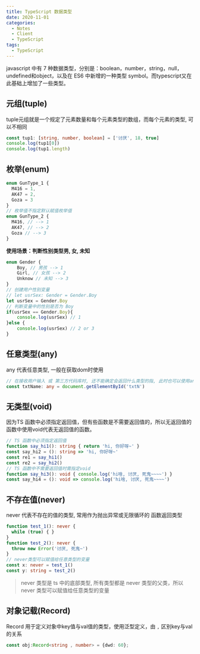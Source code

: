 ```yaml
---
title: TypeScript 数据类型
date: 2020-11-01
categories:
  - Notes
  - Client
  - TypeScript
tags: 
  - TypeScript
---
```


javascript 中有 7 种数据类型，分别是：boolean，number，string，null，undefined和object，以及在 ES6 中新增的一种类型 symbol。而typescript又在此基础上增加了一些类型。

<!-- more -->

## 元组(tuple)

tuple元组就是一个规定了元素数量和每个元素类型的数组，而每个元素的类型, 可以不相同

~~~typescript
const tup1: [string, number, boolean] = ['讨厌', 18, true]
console.log(tup1[0])
console.log(tup1.length)
~~~

## 枚举(enum)

~~~typescript
enum GunType_1 {
  M416 = 1,
  AK47 = 2,
  Goza = 3
}
// 枚举值不指定默认赋值枚举值
enum GunType_2 {
  M416, // --> 1
  AK47, // --> 2
  Goza // --> 3
}
~~~

**使用场景：判断性别类型男, 女, 未知**

~~~typescript
enum Gender {
    Boy, // 男孩 --> 1
    Girl, // 女孩 --> 2
    Unknow // 未知 --> 3
}
// 创建用户性别变量
// let usrSex: Gender = Gender.Boy
let usrSex = Gender.Boy
// 判断变量中的性别是否为 Boy
if(usrSex == Gender.Boy){
    console.log(usrSex) // 1
}else {
    console.log(usrSex) // 2 or 3
}
~~~

[^注意]:枚举项 一般用英文和数字, 而枚举值 用整型数字

## 任意类型(any)

any 代表任意类型, 一般在获取dom时使用

~~~typescript
// 在接收用户输入 或 第三方代码库时, 还不能确定会返回什么类型的指, 此时也可以使用any类型
const txtName: any = document.getElementById('txtN')
~~~

## 无类型(void)

因为TS 函数中必须指定返回值，但有些函数是不需要返回值的，所以无返回值的函数中使用void代表无返回值的函数。

~~~typescript
// TS 函数中必须指定返回值
function say_hi1(): string { return 'hi, 你好呀~' }
const say_hi2 = (): string => 'hi, 你好呀~'
const re1 = say_hi1()
const re2 = say_hi2()
// TS 函数中不需要返回值时需指定void
function say_hi3(): void { console.log('hi啥, 讨厌, 死鬼~~~~') }
const say_hi4 = (): void => console.log('hi啥, 讨厌, 死鬼~~~~')
~~~

## 不存在值(never)

never 代表不存在的值的类型, 常用作为抛出异常或无限循环的 函数返回类型

~~~typescript
function test_1(): never {
  while (true) { }
}
function test_2(): never {
  throw new Error('讨厌, 死鬼~')
}
// never类型可以赋值给任意类型的变量
const x: never = test_1()
const y: string = test_2()
~~~

> never 类型是 ts 中的底部类型, 所有类型都是 never 类型的父类，所以 never 类型可以赋值给任意类型的变量

## 对象记载(Record)

Record 用于定义对象中key值与val值的类型，使用泛型定义，由 `,` 区别key与val的关系

~~~typescript
const obj:Record<string , number> = {dwd: 60};
~~~
